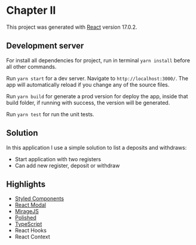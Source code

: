 # Chapter II

This project was generated with [React](https://github.com/facebook/react) version 17.0.2.

## Development server

For install all dependencies for project, run in terminal `yarn install` before all other commands.

Run `yarn start` for a dev server. Navigate to `http://localhost:3000/`. The app will automatically reload if you change any of the source files.

Run `yarn build` for generate a prod version for deploy the app, inside that build folder, if running with success, the version will be generated.

Run `yarn test` for run the unit tests.


## Solution
In this application I use a simple solution to list a deposits and withdraws:
* Start application with two registers
* Can add new register, deposit or withdraw

## Highlights
* [Styled Components](https://github.com/styled-components/styled-components)
* [React Modal](https://github.com/reactjs/react-modal)
* [MirageJS](https://github.com/miragejs/miragejs)
* [Polished](https://github.com/styled-components/polished) 
* [TypeScript](https://github.com/microsoft/TypeScript)
* React Hooks
* React Context


